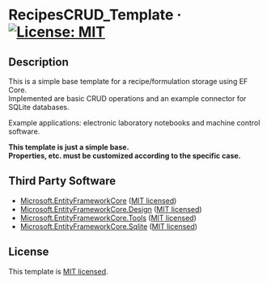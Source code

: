 # RecipesCRUD_Template &middot; [![License: MIT](https://img.shields.io/badge/License-MIT-yellow.svg)](https://opensource.org/licenses/MIT)


## Description 
<p>This is a simple base template for a recipe/formulation storage using EF Core.
<br/>Implemented are basic CRUD operations and an example connector for SQLite databases.</p>
<p>Example applications: electronic laboratory notebooks and machine control software.</p>

**<p>This template is just a simple base.<br/>Properties, etc. must be customized according to the specific case.</p>**

## Third Party Software
* [Microsoft.EntityFrameworkCore](https://github.com/dotnet/efcore) ([MIT licensed](https://github.com/dotnet/efcore/blob/main/LICENSE.txt))
* [Microsoft.EntityFrameworkCore.Design](https://github.com/dotnet/efcore) ([MIT licensed](https://github.com/dotnet/efcore/blob/main/LICENSE.txt))
* [Microsoft.EntityFrameworkCore.Tools](https://github.com/dotnet/efcore) ([MIT licensed](https://github.com/dotnet/efcore/blob/main/LICENSE.txt))
* [Microsoft.EntityFrameworkCore.Sqlite](https://github.com/dotnet/efcore) ([MIT licensed](https://github.com/dotnet/efcore/blob/main/LICENSE.txt))


## License
This template is [MIT licensed](./LICENSE.txt).